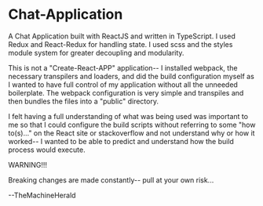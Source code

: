 # Chat-Application
A Chat Application built with ReactJS and written in TypeScript. I used Redux and React-Redux for handling state. I used scss and the styles module system for greater decoupling and modularity. 

This is not a "Create-React-APP" application-- I installed webpack, the necessary transpilers and loaders, and did the build configuration myself as I wanted to have full control of my application without all the unneeded boilerplate. The webpack configuration is very simple and transpiles and then bundles the files into a "public" directory.

I felt having a full understanding of what was being used was important to me so that I could configure the build scripts without referring to some "how to(s)..." on the React site or stackoverflow and not understand why or how it worked-- I wanted to be able to predict and understand how the build process would execute. 

WARNING!!!

Breaking changes are made constantly-- pull at your own risk...

--TheMachineHerald

